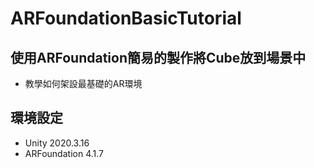 # ARFoundationBasicTutorial

## 使用ARFoundation簡易的製作將Cube放到場景中
- 教學如何架設最基礎的AR環境

## 環境設定
- Unity 2020.3.16
- ARFoundation 4.1.7
